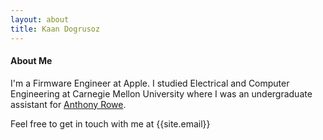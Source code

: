 ```yaml
---
layout: about
title: Kaan Dogrusoz
---
```


#### About Me

I'm a Firmware Engineer at Apple. I studied Electrical and Computer Engineering at
Carnegie Mellon University where I was an undergraduate assistant for [Anthony Rowe](https://users.ece.cmu.edu/~agr/).

Feel free to get in touch with me at {{site.email}}
